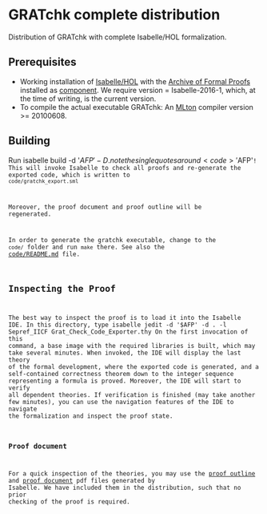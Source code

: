 # GRATchk complete distribution

Distribution of GRATchk with complete Isabelle/HOL formalization.

## Prerequisites
  * Working installation of [Isabelle/HOL](https://isabelle.in.tum.de) with the [Archive of Formal Proofs](https://www.isa-afp.org) installed 
    as [component](https://www.isa-afp.org/using.shtml). We require version = Isabelle-2016-1, which, at the time of writing, is the current version.
  * To compile the actual executable GRATchk: An [MLton](http://mlton.org/) compiler version >= 20100608.

## Building
  Run 
      isabelle build -d '$AFP' -D.
  note the single quotes around <code>'$AFP'<code>!
  This will invoke Isabelle to check all proofs and re-generate the exported code, which is written to <code>code/gratchk_export.sml</code>

  Moreover, the proof document and proof outline will be regenerated.

  In order to generate the gratchk executable, change to the <code>code/</code> folder and run <code>make</code> there. See also the [code/README.md](code/README.md) file.

## Inspecting the Proof
  The best way to inspect the proof is to load it into the Isabelle IDE. In this directory, type
      isabelle jedit -d '$AFP' -d . -l Sepref_IICF Grat_Check_Code_Exporter.thy
  On the first invocation of this command, a base image with the required libraries is built, which may take several minutes.
  When invoked, the IDE will display the last theory of the formal development, where the exported code is generated, and 
  a self-contained correctness theorem down to the integer sequence representing a formula is proved. 
  Moreover, the IDE will start to verify all dependent theories. If verification is finished (may take another few minutes), 
  you can use the navigation features of the IDE to navigate the formalization and inspect the proof state.
 
  ### Proof document
  For a quick inspection of the theories, you may use the [proof outline](output/outline.pdf) and [proof document](output/document.pdf) pdf files generated by Isabelle. 
  We have included them in the distribution, such that no prior checking of the proof is required.
